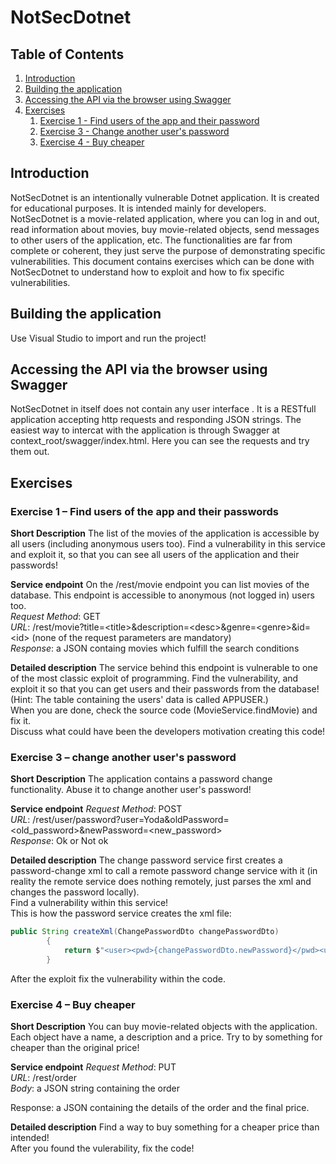 # NotSecDotnet

## Table of Contents
1. [Introduction](#Introduction)
2. [Building the application](#Build)
3. [Accessing the API via  the browser using Swagger](#Postman)
4. [Exercises](#Exercises)
    1.  [Exercise 1 - Find users of the app and their password](#Exercise_1)
    1. [Exercise 3 - Change another user's password](#Exercise_3)
	1. [Exercise 4 - Buy cheaper](#Exercise_4)

<a name="Introduction"></a>
## Introduction 

NotSecDotnet is an intentionally vulnerable Dotnet application. It is created for educational purposes. It is intended mainly for developers.
NotSecDotnet is a movie-related application, where you can log in and out, read information about movies, buy movie-related objects, send messages to other users of the application, etc. The functionalities are far from complete or coherent, they just serve the purpose of demonstrating specific vulnerabilities.
This document contains exercises which can be done with NotSecDotnet to understand how to exploit and how to fix specific vulnerabilities.

<a name="Build"></a>
## Building the application 

Use Visual Studio to import and run the project!

<a name="Swagger"></a>
## Accessing the API via the browser using Swagger 
NotSecDotnet in itself does not contain any user interface . It is a RESTfull application accepting http requests and responding JSON strings. The easiest way to intercat with the application is through Swagger at context_root/swagger/index.html. Here you can see the requests and try them out.
<a name="Exercises"></a>
## Exercises 

<a name="Exercise_1"></a>
### Exercise 1 – Find users of the app and their passwords
**Short Description**
The list of the movies of the application is accessible by all users (including anonymous users too). Find a vulnerability in this service and exploit it, so that you can see all users of the application and their passwords!

**Service endpoint**
On the /rest/movie endpoint you can list movies of the database. This endpoint is accessible to anonymous (not logged in) users too.  
*Request Method*: GET  
*URL*: /rest/movie?title=&lt;title&gt;&description=&lt;desc&gt;&genre=&lt;genre&gt;&id=&lt;id&gt; (none of the request parameters are mandatory)  
*Response*: a JSON containg movies which fulfill the search conditions  

**Detailed description**
The service behind this endpoint is vulnerable to one of the most classic exploit of programming. Find the vulnerability, and exploit it so that you can get users and their passwords from the database! (Hint: The table containing the users' data is called APPUSER.)   
When you are done, check the source code (MovieService.findMovie) and fix it.   
Discuss what could have been the developers motivation creating this code!  


<a name="Exercise_3"></a>
### Exercise 3 – change another user's password
**Short Description**
The application contains a password change functionality. Abuse it to change another user's password!

**Service endpoint**
*Request Method*: POST  
*URL*: /rest/user/password?user=Yoda&oldPassword=&lt;old_password&gt;&newPassword=&lt;new_password&gt;  
*Response*:  Ok or Not ok  


**Detailed description**
The change password service first creates a password-change xml to call a remote password change service with it (in reality the remote service does nothing remotely, just parses the xml and changes the password locally).  
Find a vulnerability within this service!  
This is how the password service creates the xml file:
```java
public String createXml(ChangePasswordDto changePasswordDto)
        {
            return $"<user><pwd>{changePasswordDto.newPassword}</pwd><userName>{changePasswordDto.user}</userName></user>";
        }
```
After the exploit fix the vulnerability within the code.

<a name="Exercise_4"></a>
### Exercise 4 – Buy cheaper
**Short Description**
You can buy movie-related objects with the application. Each object have a name, a description and a price. Try to by something for cheaper than the original price!

**Service endpoint**
*Request Method*: PUT  
*URL*: /rest/order  
*Body*: a JSON string containing the order  
	
Response: a JSON containing the details of the order and the final price.
	

**Detailed description**
Find a way to buy something for a cheaper price than intended!  
After you found the vulerability, fix the code!